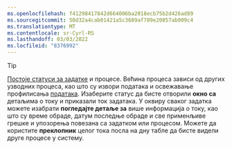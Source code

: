 ```yaml
---
ms.openlocfilehash: f41298417842d664006ba2018ecb75b2d426ad89
ms.sourcegitcommit: 50d32a4cab01421a5c3689af789e20857ab009c4
ms.translationtype: MT
ms.contentlocale: sr-Cyrl-RS
ms.lasthandoff: 03/03/2022
ms.locfileid: "8376992"
---
```

> [!TIP] 
> [Постоје статуси за задатке](../audience-insights/system.md#status-definitions) и процесе. Већина процеса зависи од других узводних процеса, као што су извори података и освежавање профилисања [података](../audience-insights/system.md#refresh-processes). Изаберите статус да бисте отворили **окно са** детаљима о току и приказали ток задатака. У оквиру сваког задатка можете изабрати **погледајте детаље за** више информација о току, као што су време обраде, датум последње обраде и све применљиве грешке и упозорења повезана са задатком или процесом. Можете да користите **преклопник** целог тока посла на дну табле да бисте видели друге процесе у систему.